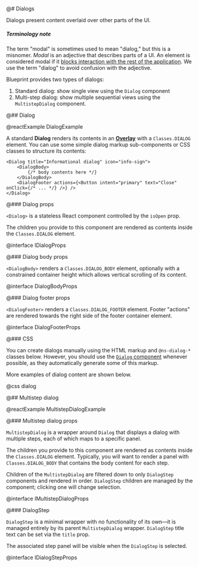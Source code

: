 @# Dialogs

Dialogs present content overlaid over other parts of the UI.

<div class="@ns-callout @ns-intent-primary @ns-icon-info-sign">
    <h5 class="@ns-heading">Terminology note</h5>

The term "modal" is sometimes used to mean "dialog," but this is a misnomer.
_Modal_ is an adjective that describes parts of a UI.
An element is considered modal if it
[blocks interaction with the rest of the application](https://en.wikipedia.org/wiki/Modal_window).
We use the term "dialog" to avoid confusion with the adjective.

</div>

Blueprint provides two types of dialogs:

1. Standard dialog: show single view using the `Dialog` component
1. Multi-step dialog: show multiple sequential views using the `MultistepDialog` component.

@## Dialog

@reactExample DialogExample

A standard __Dialog__ renders its contents in an [__Overlay__](#core/components/overlay) with a
`Classes.DIALOG` element. You can use some simple dialog markup sub-components or CSS classes
to structure its contents:

```tsx
<Dialog title="Informational dialog" icon="info-sign">
    <DialogBody>
        {/* body contents here */}
    </DialogBody>
    <DialogFooter actions={<Button intent="primary" text="Close" onClick={/* ... */} />} />
</Dialog>
```

@### Dialog props

`<Dialog>` is a stateless React component controlled by the `isOpen` prop.

The children you provide to this component are rendered as contents inside the
`Classes.DIALOG` element.

@interface IDialogProps

@### Dialog body props

`<DialogBody>` renders a `Classes.DIALOG_BODY` element, optionally with a constrained container
height which allows vertical scrolling of its content.

@interface DialogBodyProps

@### Dialog footer props

`<DialogFooter>` renders a `Classes.DIALOG_FOOTER` element. Footer "actions" are rendered
towards the right side of the footer container element.

@interface DialogFooterProps

@### CSS

You can create dialogs manually using the HTML markup and `@ns-dialog-*` classes below.
However, you should use the [`Dialog` component](#core/components/dialog.props)
whenever possible, as they automatically generate some of this markup.

More examples of dialog content are shown below.

@css dialog

@## Multistep dialog

@reactExample MultistepDialogExample

@### Multistep dialog props

`MultistepDialog` is a wrapper around `Dialog` that displays a dialog with multiple steps, each of which maps to a specific panel.

The children you provide to this component are rendered as contents inside the
`Classes.DIALOG` element. Typically, you will want to render a panel with
`Classes.DIALOG_BODY` that contains the body content for each step.

Children of the `MultistepDialog` are filtered down to only `DialogStep` components and rendered in order.
`DialogStep` children are managed by the component; clicking one will change selection.

@interface IMultistepDialogProps

@### DialogStep

`DialogStep` is a minimal wrapper with no functionality of its own&mdash;it is managed entirely by its
parent `MultistepDialog` wrapper. `DialogStep` title text can be set via the `title` prop.

The associated step panel will be visible when the `DialogStep` is selected.

@interface IDialogStepProps
